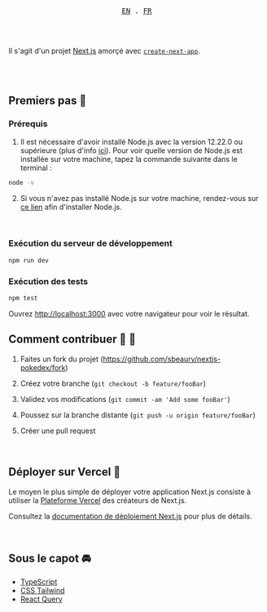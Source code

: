 <br>
<br>

<p align="center">
  <samp>
    <a href="https://github.com/sbeaury/nextjs-pokedex/blob/main/README.md">EN</a> .
    <a href="https://github.com/sbeaury/nextjs-pokedex/blob/main/README.fr.md">FR</a> 
  </samp>
</p>

<br>
<br>

Il s'agit d'un projet [Next.js](https://nextjs.org/) amorçé avec [`create-next-app`](https://github.com/vercel/next.js/tree/canary/packages/create-next-app).

<br>
<br>

## Premiers pas 🔧

### Prérequis

1. Il est nécessaire d'avoir installé Node.js avec la version 12.22.0 ou supérieure (plus d'info [ici](https://nextjs.org/docs/upgrading)). Pour voir quelle version de Node.js est installée sur votre machine, tapez la commande suivante dans le terminal :

```bash
node -v
```

2. Si vous n'avez pas installé Node.js sur votre machine, rendez-vous sur [ce lien](https://nodejs.org/en/download/) afin d'installer Node.js.

<br>

### Exécution du serveur de développement

```bash
npm run dev
```

### Exécution des tests

```bash
npm test
```

Ouvrez [http://localhost:3000](http://localhost:3000) avec votre navigateur pour voir le résultat.

## Comment contribuer 🤜 🤛

1. Faites un fork du projet (<https://github.com/sbeaury/nextjs-pokedex/fork>)

2. Créez votre branche (`git checkout -b feature/fooBar`)

3. Validez vos modifications (`git commit -am 'Add some fooBar'`)

4. Poussez sur la branche distante (`git push -u origin feature/fooBar`)

5. Créer une pull request

<br>

## Déployer sur Vercel 🚀

Le moyen le plus simple de déployer votre application Next.js consiste à utiliser la [Plateforme Vercel](https://vercel.com/new?utm_medium=default-template&filter=next.js&utm_source=create-next-app&utm_campaign=create-next-app-readme) des créateurs de Next.js.

Consultez la [documentation de déploiement Next.js](https://nextjs.org/docs/deployment) pour plus de détails.

<br>

## Sous le capot 🚘

- [TypeScript](https://www.typescriptlang.org/)
- [CSS Tailwind](https://tailwindcss.com/)
- [React Query](https://react-query.tanstack.com/)
